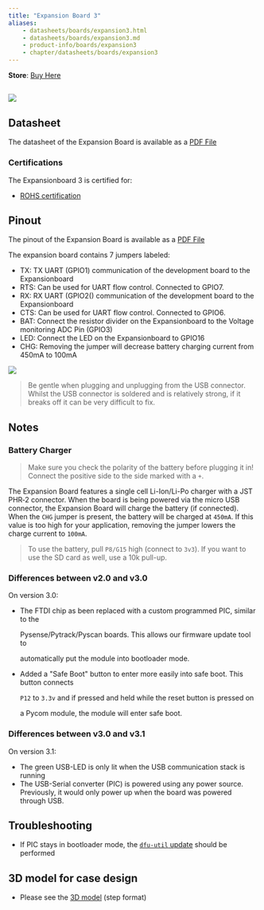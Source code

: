 ```yaml
---
title: "Expansion Board 3"
aliases:
    - datasheets/boards/expansion3.html
    - datasheets/boards/expansion3.md
    - product-info/boards/expansion3
    - chapter/datasheets/boards/expansion3
---
```

**Store**: [Buy Here](https://pycom.io/product/expansion-board-3-0/)

## ![](/gitbook/assets/expansion3.png)

## Datasheet

The datasheet of the Expansion Board is available as a [PDF File](/gitbook/assets/expansion3-specsheet-1.pdf)

### Certifications
The Expansionboard 3 is certified for:
* [ROHS certification](/gitbook/assets/RoHs_declarations/RoHS-for-Expansion-Board(8286-00033P)-20190523.pdf)

## Pinout

The pinout of the Expansion Board is available as a [PDF File](/gitbook/assets/expansion3-pinout.pdf)

The expansion board contains 7 jumpers labeled:
- TX: TX UART (GPIO1) communication of the development board to the Expansionboard
- RTS: Can be used for UART flow control. Connected to GPIO7. 
- RX: RX UART (GPIO2() communication of the development board to the Expansionboard
- CTS: Can be used for UART flow control. Connected to GPIO6.
- BAT: Connect the resistor divider on the Expansionboard to the Voltage monitoring ADC Pin (GPIO3)
- LED: Connect the LED on the Expansionboard to GPIO16
- CHG: Removing the jumper will decrease battery charging current from 450mA to 100mA

![](/gitbook/assets/expansion3-pinout-1.png)

> Be gentle when plugging and unplugging from the USB connector. Whilst the USB connector is soldered and is relatively strong, if it breaks off it can be very difficult to fix.
## Notes
### Battery Charger
> Make sure you check the polarity of the battery before plugging it in! Connect the positive side to the side marked with a `+`. 

The Expansion Board features a single cell Li-Ion/Li-Po charger with a JST PHR‑2 connector. When the board is being powered via the micro USB connector, the Expansion Board will charge the battery (if connected). When the `CHG` jumper is present, the battery will be charged at `450mA`. If this value is too high for your application, removing the jumper lowers the charge current to `100mA`.

> To use the battery, pull `P8/G15` high (connect to `3v3`). If you want to use the SD card as well, use a 10k pull-up.

### Differences between v2.0 and v3.0

On version 3.0:
* The FTDI chip as been replaced with a custom programmed PIC, similar to the

  Pysense/Pytrack/Pyscan boards. This allows our firmware update tool to

  automatically put the module into bootloader mode.

* Added a "Safe Boot" button to enter more easily into safe boot. This button connects

  `P12` to `3.3v` and if pressed and held while the reset button is pressed on

  a Pycom module, the module will enter safe boot.

### Differences between v3.0 and v3.1
On version 3.1:
* The green USB-LED is only lit when the USB communication stack is running
* The USB-Serial converter (PIC) is powered using any power source. Previously, it would only power up when the board was powered through USB.

## Troubleshooting

* If PIC stays in bootloader mode, the [`dfu-util` update](/updatefirmware/expansionboard/) should be performed

## 3D model for case design

* Please see the [3D model](/gitbook/assets/Expansion_Board_3D.step) (step format)

